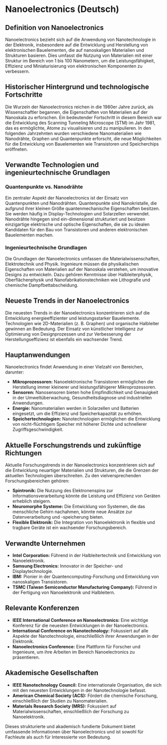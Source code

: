# Nanoelectronics (Deutsch)

## Definition von Nanoelectronics

Nanoelectronics bezieht sich auf die Anwendung von Nanotechnologie in der Elektronik, insbesondere auf die Entwicklung und Herstellung von elektronischen Bauelementen, die auf nanoskaligen Materialien und Strukturen basieren. Dies umfasst die Nutzung von Materialien mit einer Struktur im Bereich von 1 bis 100 Nanometern, um die Leistungsfähigkeit, Effizienz und Miniaturisierung von elektronischen Komponenten zu verbessern.

## Historischer Hintergrund und technologische Fortschritte

Die Wurzeln der Nanoelectronics reichen in die 1980er Jahre zurück, als Wissenschaftler begannen, die Eigenschaften von Materialien auf der Nanoskala zu erforschen. Ein bedeutender Fortschritt in diesem Bereich war die Entwicklung des Scanning Tunneling Microscope (STM) im Jahr 1981, das es ermöglichte, Atome zu visualisieren und zu manipulieren. In den folgenden Jahrzehnten wurden verschiedene Nanomaterialien wie Nanodrähte, Graphen und Quantenpunkte erforscht, die neue Möglichkeiten für die Entwicklung von Bauelementen wie Transistoren und Speicherchips eröffneten.

## Verwandte Technologien und ingenieurtechnische Grundlagen

### Quantenpunkte vs. Nanodrähte

Ein zentraler Aspekt der Nanoelectronics ist der Einsatz von Quantenpunkten und Nanodrähten. Quantenpunkte sind Nanokristalle, die aufgrund ihrer kleinen Größe quantenmechanische Eigenschaften besitzen. Sie werden häufig in Display-Technologien und Solarzellen verwendet. Nanodrähte hingegen sind ein-dimensional strukturiert und besitzen einzigartige elektrische und optische Eigenschaften, die sie zu idealen Kandidaten für den Bau von Transistoren und anderen elektronischen Bauelementen machen.

### Ingenieurtechnische Grundlagen

Die Grundlagen der Nanoelectronics umfassen die Materialwissenschaften, Elektrotechnik und Physik. Ingenieure müssen die physikalischen Eigenschaften von Materialien auf der Nanoskala verstehen, um innovative Designs zu entwickeln. Dazu gehören Kenntnisse über Halbleiterphysik, Oberflächenphysik und Nanofabrikationstechniken wie Lithografie und chemische Dampfbettabscheidung.

## Neueste Trends in der Nanoelectronics

Die neuesten Trends in der Nanoelectronics konzentrieren sich auf die Entwicklung energieeffizienter und leistungsstarker Bauelemente. Technologien wie 2D-Materialien (z. B. Graphen) und organische Halbleiter gewinnen an Bedeutung. Der Einsatz von künstlicher Intelligenz zur Optimierung von Designprozessen und zur Verbesserung der Herstellungseffizienz ist ebenfalls ein wachsender Trend. 

## Hauptanwendungen

Nanoelectronics findet Anwendung in einer Vielzahl von Bereichen, darunter:

- **Mikroprozessoren:** Nanoelektronische Transistoren ermöglichen die Herstellung immer kleinerer und leistungsfähigerer Mikroprozessoren.
- **Sensoren:** Nanosensoren bieten hohe Empfindlichkeit und Genauigkeit in der Umweltüberwachung, Gesundheitsdiagnose und industriellen Anwendungen.
- **Energie:** Nanomaterialien werden in Solarzellen und Batterien eingesetzt, um die Effizienz und Speicherkapazität zu erhöhen.
- **Speichertechnologien:** Nanotechnologien ermöglichen die Entwicklung von nicht-flüchtigem Speicher mit höherer Dichte und schnellerer Zugriffsgeschwindigkeit.

## Aktuelle Forschungstrends und zukünftige Richtungen

Aktuelle Forschungstrends in der Nanoelectronics konzentrieren sich auf die Entwicklung neuartiger Materialien und Strukturen, die die Grenzen der aktuellen Technologien überschreiten. Zu den vielversprechenden Forschungsbereichen gehören:

- **Spintronik:** Die Nutzung des Elektronenspins zur Informationsverarbeitung könnte die Leistung und Effizienz von Geräten erheblich steigern.
- **Neuromorphe Systeme:** Die Entwicklung von Systemen, die das menschliche Gehirn nachahmen, könnte neue Ansätze zur Datenverarbeitung und -speicherung bieten.
- **Flexible Elektronik:** Die Integration von Nanoelektronik in flexible und tragbare Geräte ist ein wachsender Forschungsbereich.

## Verwandte Unternehmen

- **Intel Corporation:** Führend in der Halbleitertechnik und Entwicklung von Nanoelektronik.
- **Samsung Electronics:** Innovator in der Speicher- und Displaytechnologie.
- **IBM:** Pionier in der Quantencomputing-Forschung und Entwicklung von nanoskaligen Transistoren.
- **TSMC (Taiwan Semiconductor Manufacturing Company):** Führend in der Fertigung von Nanoelektronik und Halbleitern.

## Relevante Konferenzen

- **IEEE International Conference on Nanoelectronics:** Eine wichtige Konferenz für die neuesten Entwicklungen in der Nanoelectronics.
- **International Conference on Nanotechnology:** Fokussiert auf alle Aspekte der Nanotechnologie, einschließlich ihrer Anwendungen in der Elektronik.
- **Nanoelectronics Conference:** Eine Plattform für Forscher und Ingenieure, um ihre Arbeiten im Bereich Nanoelectronics zu präsentieren.

## Akademische Gesellschaften

- **IEEE Nanotechnology Council:** Eine internationale Organisation, die sich mit den neuesten Entwicklungen in der Nanotechnologie befasst.
- **American Chemical Society (ACS):** Fördert die chemische Forschung, einschließlich der Studien zu Nanomaterialien.
- **Materials Research Society (MRS):** Fokussiert auf Materialwissenschaften, einschließlich der Forschung zu Nanoelektronik.

Dieses strukturierte und akademisch fundierte Dokument bietet umfassende Informationen über Nanoelectronics und ist sowohl für Fachleute als auch für Interessierte von Bedeutung.